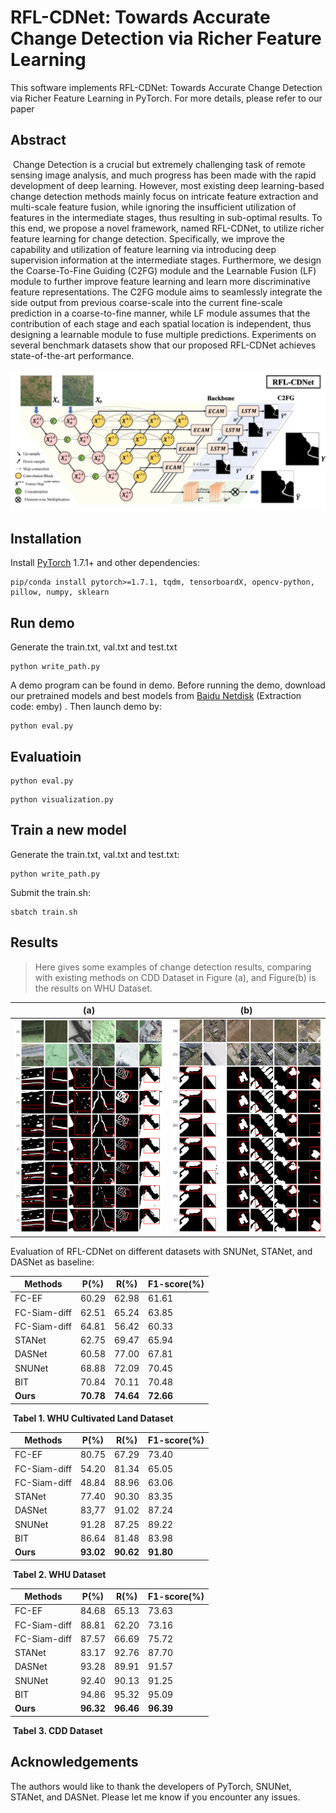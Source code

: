 # **RFL-CDNet: Towards Accurate** Change Detection via Richer Feature Learning

This software implements RFL-CDNet: Towards Accurate Change Detection via Richer Feature Learning in PyTorch. For more details, please refer to our paper 

## Abstract

​    Change Detection is a crucial but extremely challenging task of remote sensing image analysis, and much progress has been made with the rapid development of deep learning. However, most existing deep learning-based change detection methods mainly focus on intricate feature extraction and multi-scale feature fusion, while ignoring the insufficient utilization of features in the intermediate stages, thus resulting in sub-optimal results. To this end, we propose a novel framework, named RFL-CDNet, to utilize richer feature learning for change detection. Specifically, we improve the capability and utilization of feature learning via introducing deep supervision information at the intermediate stages. Furthermore, we design the Coarse-To-Fine Guiding (C2FG) module and the Learnable Fusion (LF) module to further improve feature learning and learn more discriminative feature representations. The C2FG module aims to seamlessly integrate the side output from previous coarse-scale into the current fine-scale prediction in a coarse-to-fine manner, while LF module assumes that the contribution of each stage and each spatial location is independent, thus designing a learnable module to fuse multiple predictions. Experiments on several benchmark datasets show that our proposed RFL-CDNet achieves state-of-the-art performance.

![image-20230828104853096](./RFL-CDNet-main/image/architecture_of_model.png)

## Installation

Install [PyTorch](http://pytorch.org/) 1.7.1+ and other dependencies:

```
pip/conda install pytorch>=1.7.1, tqdm, tensorboardX, opencv-python, pillow, numpy, sklearn
```

## Run demo

Generate the train.txt, val.txt and test.txt

```
python write_path.py
```

A demo program can be found in demo. Before running the demo, download our pretrained models and best models from [Baidu Netdisk](https://pan.baidu.com/s/1k_FPHtNttV2mBsJ-M0ukRw?pwd=emby ) (Extraction code: emby) . Then launch demo by:

```
python eval.py
```

## Evaluatioin

```
python eval.py
```

```
python visualization.py
```

## Train a new model

Generate the train.txt, val.txt and test.txt:

```
python write_path.py
```

Submit the train.sh:

```
sbatch train.sh
```

## Results

>  Here gives some examples of change detection results, comparing with existing methods on CDD Dataset in Figure (a), and Figure(b) is the results on WHU Dataset.  

|           (a)           |           (b)           |
| :---------------------: | :---------------------: |
| ![CDD](./RFL-CDNet-main/image/CDD.png) | ![WHU](./RFL-CDNet-main/image/WHU.png) |

Evaluation of RFL-CDNet on different datasets with SNUNet, STANet, and DASNet as baseline:

| Methods      | P(%)      | R(%)      | F1-score(%) |
| ------------ | --------- | --------- | ----------- |
| FC-EF        | 60.29     | 62.98     | 61.61       |
| FC-Siam-diff | 62.51     | 65.24     | 63.85       |
| FC-Siam-diff | 64.81     | 56.42     | 60.33       |
| STANet       | 62.75     | 69.47     | 65.94       |
| DASNet       | 60.58     | 77.00     | 67.81       |
| SNUNet       | 68.88     | 72.09     | 70.45       |
| BIT          | 70.84     | 70.11     | 70.48       |
| **Ours**     | **70.78** | **74.64** | **72.66**   |

​                                                            **Tabel 1. WHU Cultivated Land Dataset** 

| Methods      | P(%)      | R(%)      | F1-score(%) |
| ------------ | --------- | --------- | ----------- |
| FC-EF        | 80.75     | 67.29     | 73.40       |
| FC-Siam-diff | 54.20     | 81.34     | 65.05       |
| FC-Siam-diff | 48.84     | 88.96     | 63.06       |
| STANet       | 77.40     | 90.30     | 83.35       |
| DASNet       | 83,77     | 91.02     | 87.24       |
| SNUNet       | 91.28     | 87.25     | 89.22       |
| BIT          | 86.64     | 81.48     | 83.98       |
| **Ours**     | **93.02** | **90.62** | **91.80**   |

​                                                                             **Tabel 2. WHU Dataset** 

| Methods      | P(%)      | R(%)      | F1-score(%) |
| ------------ | --------- | --------- | ----------- |
| FC-EF        | 84.68     | 65.13     | 73.63       |
| FC-Siam-diff | 88.81     | 62.20     | 73.16       |
| FC-Siam-diff | 87.57     | 66.69     | 75.72       |
| STANet       | 83.17     | 92.76     | 87.70       |
| DASNet       | 93.28     | 89.91     | 91.57       |
| SNUNet       | 92.40     | 90.13     | 91.25       |
| BIT          | 94.86     | 95.32     | 95.09       |
| **Ours**     | **96.32** | **96.46** | **96.39**   |

​																	**Tabel 3. CDD Dataset** 

## Acknowledgements

The authors would like to thank the developers of PyTorch, SNUNet, STANet, and DASNet. 
Please let me know if you encounter any issues.

